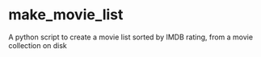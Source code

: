 make_movie_list
===============

A python script to create a movie list sorted by IMDB rating, from a movie collection on disk
